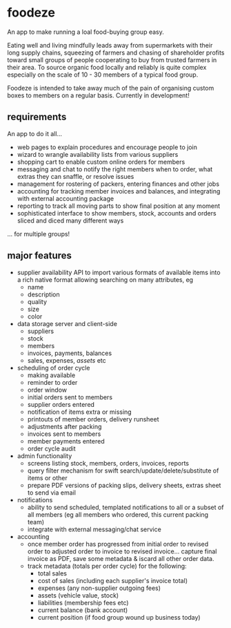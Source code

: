 # foodeze
An app to make running a loal food-buying group easy.

Eating well and living mindfully leads away from supermarkets with their long supply chains, squeezing of farmers and chasing of shareholder profits toward small groups of people cooperating to buy from trusted farmers in their area. To source organic food locally and reliably is quite complex especially on the scale of 10 - 30 members of a typical food group. 

Foodeze is intended to take away much of the pain of organising custom boxes to members on a regular basis. Currently in development!

## requirements
An app to do it all... 
* web pages to explain procedures and encourage people to join
* wizard to wrangle availability lists from various suppliers
* shopping cart to enable custom online orders for members
* messaging and chat to notify the right members when to order, what extras they can snaffle, or resolve issues
* management for rostering of packers, entering finances and other jobs
* accounting for tracking member invoices and balances, and integrating with external accounting package
* reporting to track all moving parts to show final position at any moment
* sophisticated interface to show members, stock, accounts and orders sliced and diced many different ways

... for multiple groups!

## major features
* supplier availability API to import various formats of available items into a rich native format allowing searching on many attributes, eg
  * name
  * description
  * quality
  * size
  * color
* data storage server and client-side
  * suppliers 
  * stock
  * members
  * invoices, payments, balances
  * sales, expenses, *assets* etc
* scheduling of order cycle
  * making available
  * reminder to order
  * order window
  * initial orders sent to members
  * supplier orders entered
  * notification of items extra or missing
  * printouts of member orders, delivery runsheet
  * adjustments after packing
  * invoices sent to members
  * member payments entered
  * order cycle audit
* admin functionality
  * screens listing stock, members, orders, invoices, reports
  * query filter mechanism for swift search/update/delete/substitute of items or other
  * prepare PDF versions of packing slips, delivery sheets, extras sheet to send via email
* notifications
  * ability to send scheduled, templated notifications to all or a subset of all members (eg all members who ordered, this current packing team)
  * integrate with external messaging/chat service
* accounting
  * once member order has progressed from initial order to revised order to adjusted order to invoice to revised invoice... capture final invoice as PDF, save some metadata & iscard all other order data.
  * track metadata (totals per order cycle) for the following:
    * total sales 
    * cost of sales (including each supplier's invoice total)
    * expenses (any non-supplier outgoing fees)
    * assets (vehicle value, stock)
    * liabilities (membership fees etc)
    * current balance (bank account)
    * current position (if food group wound up business today)
   
  


